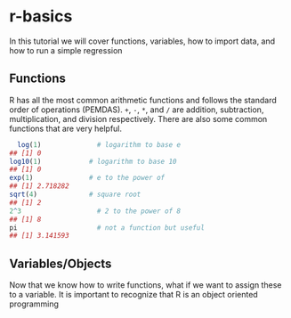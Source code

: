 # r-basics
In this tutorial we will cover functions, variables, how to import data, and how to run a simple regression
## Functions

  R has all the most common arithmetic functions and follows the standard order of operations (PEMDAS). ``` + ```, ``` - ```, ``` * ```, and ``` / ``` are addition, subtraction, multiplication, and division respectively. There are also some common functions that are very helpful.
```R
  log(1)              # logarithm to base e
## [1] 0
log10(1)            # logarithm to base 10
## [1] 0
exp(1)              # e to the power of
## [1] 2.718282
sqrt(4)             # square root
## [1] 2
2^3                   # 2 to the power of 8
## [1] 8
pi                    # not a function but useful
## [1] 3.141593
```

## Variables/Objects

  Now that we know how to write functions, what if we want to assign these to a variable. 
  It is important to recognize that R is an object oriented programming
